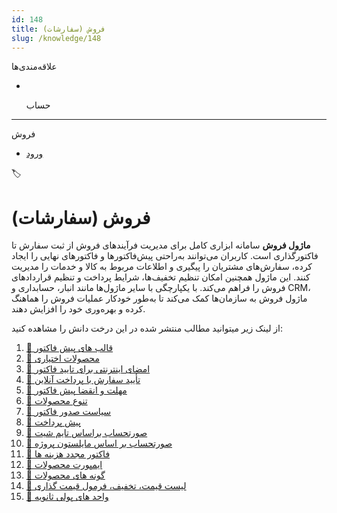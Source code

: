 ```yaml
---
id: 148
title: فروش (سفارشات)
slug: /knowledge/148
---
```


 
  علاقه‌مندی‌ها
* [​](./148)

  حساب

---

 

فروش

- [ورود](/web/login?redirect=/knowledge/article/148)

 

🏷️

# فروش (سفارشات)

**ماژول فروش** سامانه ابزاری کامل برای مدیریت فرآیندهای فروش از ثبت سفارش تا فاکتور‌گذاری است. کاربران می‌توانند به‌راحتی پیش‌فاکتورها و فاکتورهای نهایی را ایجاد کرده، سفارش‌های مشتریان را پیگیری و اطلاعات مربوط به کالا و خدمات را مدیریت کنند. این ماژول همچنین امکان تنظیم تخفیف‌ها، شرایط پرداخت و تنظیم قراردادهای فروش را فراهم می‌کند. با یکپارچگی با سایر ماژول‌ها مانند انبار، حسابداری و CRM، ماژول فروش به سازمان‌ها کمک می‌کند تا به‌طور خودکار عملیات فروش را هماهنگ کرده و بهره‌وری خود را افزایش دهند.

از لینک زیر میتوانید مطالب منتشر شده در این درخت دانش را مشاهده کنید:

1. [📖 قالب های پیش فاکتور](./149)
2. [📖 محصولات اختیاری](./150)
3. [📖 امضای اینترنتی برای تایید فاکتور](./153)
4. [📖 تأیید سفارش با پرداخت آنلاین](./154)
5. [📖 مهلت و انقضا پیش فاکتور](./155)
6. [📖 تنوع محصولات](./157)
7. [📖 سیاست صدور فاکتور](./158)
8. [📖 پیش پرداخت](./159)
9. [📖 صورتحساب براساس تایم شیت](./160)
10. [📖 صورتحساب بر اساس مایلستون پروژه](./161)
11. [📖 فاکتور مجدد هزینه ها](./162)
12. [📖 ایمپورت محصولات](./164)
13. [📖 گونه های محصولات](./167)
14. [📖 لیست قیمت، تخفیف، فرمول قیمت گذاری](./168)
15. [📖 واحد های پولی ثانویه](./195)